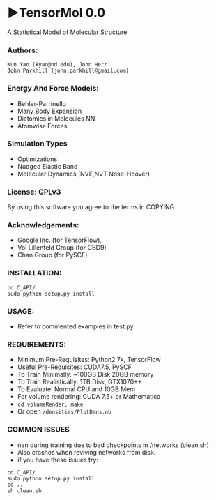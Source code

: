 # &#9658;TensorMol 0.0
A Statistical Model of Molecular Structure

### Authors:
	Kun Yao (kyao@nd.edu), John Herr
	John Parkhill (john.parkhill@gmail.com)

### Energy And Force Models:
 - Behler-Parrinello
 - Many Body Expansion
 - Diatomics in Molecules NN
 - Atomwise Forces

### Simulation Types
 - Optimizations
 - Nudged Elastic Band
 - Molecular Dynamics (NVE,NVT Nose-Hoover)

### License: GPLv3
By using this software you agree to the terms in COPYING

### Acknowledgements:
 - Google Inc. (for TensorFlow),
 - Vol Lillenfeld Group (for GBD9)
 - Chan Group (for PySCF)

### INSTALLATION:

```
cd C_API/
sudo python setup.py install
```

### USAGE:
 - Refer to commented examples in test.py

### REQUIREMENTS:
- Minimum Pre-Requisites: Python2.7x, TensorFlow
- Useful Pre-Requisites: CUDA7.5, PySCF
- To Train Minimally: ~100GB Disk 20GB memory
- To Train Realistically: 1TB Disk, GTX1070++
- To Evaluate: Normal CPU and 10GB Mem
- For volume rendering: CUDA 7.5+ or Mathematica
- ` cd volumeRender; make `
- Or open `/densities/PlotDens.nb`

### COMMON ISSUES
- nan during training due to bad checkpoints in /networks (clean.sh)
- Also crashes when reviving networks from disk.
- if you have these issues try:

```
cd C_API/
sudo python setup.py install
cd ..
sh clean.sh
```
